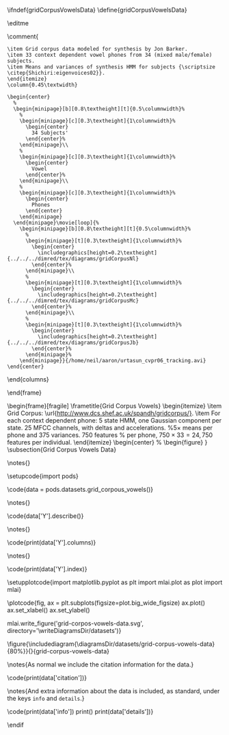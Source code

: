 \ifndef{gridCorpusVowelsData}
\define{gridCorpusVowelsData}

\editme

\comment{

    \item Grid corpus data modeled for synthesis by Jon Barker.
    \item 33 context dependent vowel phones from 34 (mixed male/female) subjects.
    \item Means and variances of synthesis HMM for subjects {\scriptsize \citep{Shichiri:eigenvoices02}}.
    \end{itemize}
    \column{0.45\textwidth}

    \begin{center}
      % 
      \begin{minipage}[b][0.8\textheight][t]{0.5\columnwidth}%
        % 
        \begin{minipage}[c][0.3\textheight]{1\columnwidth}%
          \begin{center}
            34 Subjects'
          \end{center}%
        \end{minipage}\\
        % 
        \begin{minipage}[c][0.3\textheight]{1\columnwidth}%
          \begin{center}
            Vowel
          \end{center}%
        \end{minipage}\\
        % 
        \begin{minipage}[c][0.3\textheight]{1\columnwidth}%
          \begin{center}
            Phones 
          \end{center}
        \end{minipage}
      \end{minipage}\movie[loop]{%
        \begin{minipage}[b][0.8\textheight][t]{0.5\columnwidth}%
          % 
          \begin{minipage}[t][0.3\textheight]{1\columnwidth}%
            \begin{center}
              \includegraphics[height=0.2\textheight]{../../../dimred/tex/diagrams/gridCorpusNl}
            \end{center}%
          \end{minipage}\\
          % 
          \begin{minipage}[t][0.3\textheight]{1\columnwidth}%
            \begin{center}
              \includegraphics[height=0.2\textheight]{../../../dimred/tex/diagrams/gridCorpusMc}
            \end{center}%
          \end{minipage}\\
          % 
          \begin{minipage}[t][0.3\textheight]{1\columnwidth}%
            \begin{center}
              \includegraphics[height=0.2\textheight]{../../../dimred/tex/diagrams/gridCorpusJb}
            \end{center}%
          \end{minipage}%
        \end{minipage}}{/home/neil/aaron/urtasun_cvpr06_tracking.avi}
    \end{center}
    
  \end{columns}
  
\end{frame}

\begin{frame}[fragile]
  \frametitle{Grid Corpus Vowels}
  \begin{itemize}
    \item Grid Corpus: \url{http://www.dcs.shef.ac.uk/spandh/gridcorpus/}.
    \item For each context dependent phone: 5 state HMM, one Gaussian component
      per state. 25 MFCC channels, with deltas and accelerations. 
%$5 \times
 %     25 \times 3=375$ means per phone and 375 variances. 750 features
%      per phone, $750\times 33=24,750$ features per individual.
  \end{itemize}
  \begin{center}
    % 
  \begin{figure}
}
\subsection{Grid Corpus Vowels Data}

\notes{}


\setupcode{import pods}

\code{data = pods.datasets.grid_corpous_vowels()}

\notes{}


\code{data['Y'].describe()}

\notes{}

\code{print(data['Y'].columns)}

\notes{}


\code{print(data['Y'].index)}


\setupplotcode{import matplotlib.pyplot as plt
import mlai.plot as plot
import mlai}

\plotcode{fig, ax = plt.subplots(figsize=plot.big_wide_figsize)
ax.plot()
ax.set_xlabel()
ax.set_ylabel()

mlai.write_figure('grid-corpos-vowels-data.svg', directory='\writeDiagramsDir/datasets')}

\figure{\includediagram{\diagramsDir/datasets/grid-corpus-vowels-data}{80%}}{}{grid-corpus-vowels-data}

\notes{As normal we include the citation information for the data.}


\code{print(data['citation'])}

\notes{And extra information about the data is included, as standard, under the keys `info` and `details`.}


\code{print(data['info'])
print()
print(data['details'])}

\endif
